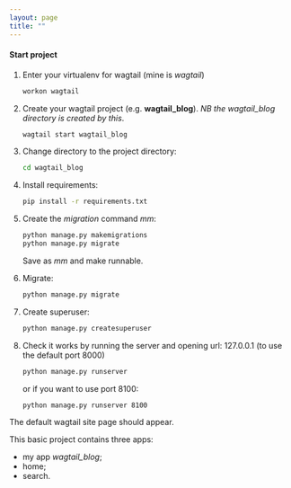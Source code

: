 ```yaml
---
layout: page
title: ""
---
```


#### Start project

1. Enter your virtualenv for wagtail (mine is *wagtail*)

    ```bash
    workon wagtail
    ```

1.  Create your wagtail project (e.g. **wagtail\_blog**). *NB the wagtail\_blog directory is created by this*.

    ``` bash
    wagtail start wagtail_blog
    ```

1.  Change directory to the project directory:

    ``` bash
    cd wagtail_blog
    ```

1.  Install requirements:

    ``` bash
    pip install -r requirements.txt
    ```

1. Create the *migration* command *mm*:

    ``` bash
    python manage.py makemigrations
    python manage.py migrate
    ```
    Save as *mm* and make runnable.

1.  Migrate:

    ``` bash
    python manage.py migrate
    ```

1. Create superuser:

    ``` bash
    python manage.py createsuperuser
    ```

1. Check it works by running the server and opening url: 127.0.0.1 (to use the default port 8000)

    ``` bash
    python manage.py runserver
    ```

    or if you want to use port 8100:

    ``` bash
    python manage.py runserver 8100
    ```

The default wagtail site page should appear.

This basic project contains three apps:
* my app *wagtail\_blog*;
* home;
* search.
